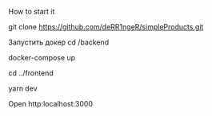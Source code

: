 How to start it

git clone https://github.com/deRR1ngeR/simpleProducts.git

Запустить докер
cd /backend

docker-compose up

cd ../frontend

yarn dev

Open http:localhost:3000
